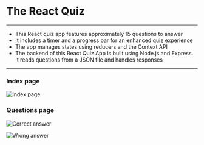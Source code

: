 # The React Quiz
---

- This React quiz app features approximately 15 questions to answer
- It includes a timer and a progress bar for an enhanced quiz experience
- The app manages states using reducers and the Context API
- The backend of this React Quiz App is built using Node.js and Express. It reads questions from a JSON file and handles responses

---

### Index page
![Index page](https://github.com/narrennagendra/react-quizz/assets/77627407/30466d76-8667-48dd-b0df-7a3487b39b3d)

### Questions page

![Correct answer](https://github.com/narrennagendra/react-quizz/assets/77627407/7464a782-2c9b-4015-85d4-69f35950a9d6)

![Wrong answer](https://github.com/narrennagendra/react-quizz/assets/77627407/5dbfa939-442f-45f2-8eec-a8349ca83143)
